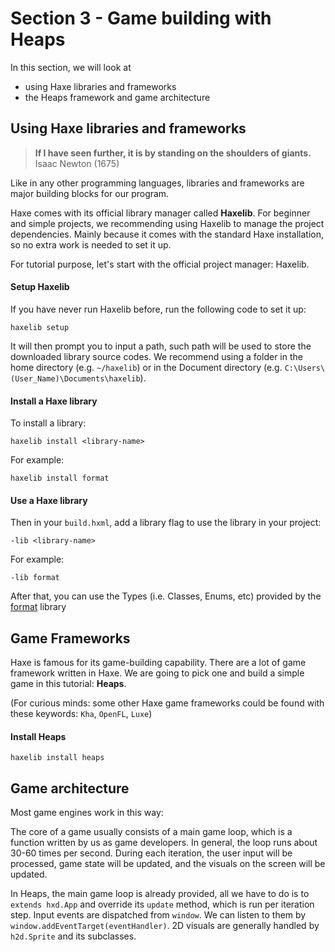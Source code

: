 # Section 3 - Game building with Heaps

In this section, we will look at
- using Haxe libraries and frameworks
- the Heaps framework and game architecture

## Using Haxe libraries and frameworks

> **If I have seen further, it is by standing on the shoulders of giants.**  
> Isaac Newton (1675)

Like in any other programming languages, libraries and frameworks are major building blocks for our program.

Haxe comes with its official library manager called **Haxelib**. For beginner and simple projects, we recommending using Haxelib to manage the project dependencies. Mainly because it comes with the standard Haxe installation, so no extra work is needed to set it up.

For tutorial purpose, let's start with the official project manager: Haxelib.

#### Setup Haxelib

If you have never run Haxelib before, run the following code to set it up:

```
haxelib setup
```

It will then prompt you to input a path, such path will be used to store the downloaded library source codes. We recommend using a folder in the home directory (e.g. `~/haxelib`) or in the Document directory (e.g. `C:\Users\(User_Name)\Documents\haxelib`).

#### Install a Haxe library

To install a library:

```
haxelib install <library-name>
```

For example:

```
haxelib install format
```

#### Use a Haxe library

Then in your `build.hxml`, add a library flag to use the library in your project:

```
-lib <library-name>
```

For example:

```
-lib format
```

After that, you can use the Types (i.e. Classes, Enums, etc) provided by the [format](https://github.com/HaxeFoundation/format) library

## Game Frameworks

Haxe is famous for its game-building capability. There are a lot of game framework written in Haxe. We are going to pick one and build a simple game in this tutorial: **Heaps**.

(For curious minds: some other Haxe game frameworks could be found with these keywords: `Kha`, `OpenFL`, `Luxe`)

#### Install Heaps

```
haxelib install heaps
```

## Game architecture

Most game engines work in this way:

The core of a game usually consists of a main game loop, which is a function written by us as game developers. In general, the loop runs about 30-60 times per second. During each iteration, the user input will be processed, game state will be updated, and the visuals on the screen will be updated. 

In Heaps, the main game loop is already provided, all we have to do is to `extends hxd.App` and override its `update` method, which is run per iteration step. Input events are dispatched from `window`. We can listen to them by `window.addEventTarget(eventHandler)`. 2D visuals are generally handled by `h2d.Sprite` and its subclasses.
